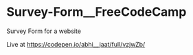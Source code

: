# Survey-Form__FreeCodeCamp
Survey Form for a website

Live at https://codepen.io/abhi__jaat/full/vzjwZb/
